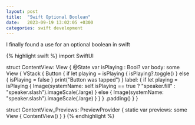 ```yaml
---
layout: post
title:  "Swift Optional Boolean"
date:   2023-09-19 13:02:05 +0300
categories: swift development
---
```

I finally found a use for an optional boolean in swift


{% highlight swift %}
import SwiftUI

struct ContentView: View {
    @State var isPlaying : Bool?
    var body: some View {
        VStack {
            Button {
                if let playing = isPlaying {
                    isPlaying?.toggle()
                } else {
                    isPlaying = false
                }
                print("Button was tapped")
            } label: {
                if let playing = isPlaying {
                    Image(systemName: self.isPlaying == true ? "speaker.fill" : "speaker.slash").imageScale(.large)
                } else {
                    Image(systemName: "speaker.slash").imageScale(.large)
                }
            }
        }
        .padding()
    }
}

struct ContentView_Previews: PreviewProvider {
    static var previews: some View {
        ContentView()
    }
}
{% endhighlight %}


[jekyll-docs]: https://jekyllrb.com/docs/home
[jekyll-gh]:   https://github.com/jekyll/jekyll
[jekyll-talk]: https://talk.jekyllrb.com/
